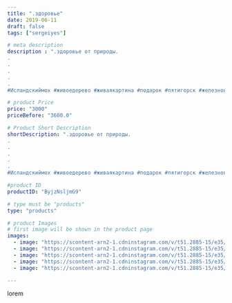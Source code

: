 ```yaml
---
title: ".здоровье"
date: 2019-06-11
draft: false
tags: ["sergeiyes"]

# meta description
description : ".здоровье от природы.
.
.
.
.
.
#Исландскиймох #живоедерево #живаякартина #подарок #пятигорск #железноврдск #иноземцева #ессентуки #кисловодск #ставрополь"

# product Price
price: "3000"
priceBefore: "3600.0"

# Product Short Description
shortDescription: ".здоровье от природы.
.
.
.
.
.
#Исландскиймох #живоедерево #живаякартина #подарок #пятигорск #железноврдск #иноземцева #ессентуки #кисловодск #ставрополь"

#product ID
productID: "ByjzNsljmG9"

# type must be "products"
type: "products"

# product Images
# first image will be shown in the product page
images:
  - image: "https://scontent-arn2-1.cdninstagram.com/v/t51.2885-15/e35/61919341_1224658354361917_5073042995139874738_n.jpg?_nc_ht=scontent-arn2-1.cdninstagram.com&_nc_cat=101&_nc_ohc=sc6K6Ke3rm8AX-g_VZ5&se=8&tp=1&oh=27440f954b11287b91c024ef5fdae397&oe=605F965B&ig_cache_key=MjA2MzcxODI4MDI2Mjg3MjgxOQ%3D%3D.2"
  - image: "https://scontent-arn2-1.cdninstagram.com/v/t51.2885-15/e35/61894269_372803273343520_9031061299389026054_n.jpg?_nc_ht=scontent-arn2-1.cdninstagram.com&_nc_cat=104&_nc_ohc=ukHOgEzC4BMAX_9Fmdr&se=8&tp=1&oh=27838adc438ef6ea3b9c8238197ba254&oe=605DF546&ig_cache_key=MjA2MzcxODI4MDI3OTY2NzQyNw%3D%3D.2"
  - image: "https://scontent-arn2-1.cdninstagram.com/v/t51.2885-15/e35/61768860_344254236265046_486144414024266227_n.jpg?_nc_ht=scontent-arn2-1.cdninstagram.com&_nc_cat=102&_nc_ohc=v2Kzt4-4mQkAX_NF65j&se=8&tp=1&oh=ae8d684f7a157d5d5f3de99ed1bab675&oe=605E2889&ig_cache_key=MjA2MzcxODI4MDI4ODA1MDgzNQ%3D%3D.2"
  - image: "https://scontent-arn2-1.cdninstagram.com/v/t51.2885-15/e35/62374516_152016612595875_2725125010858671047_n.jpg?_nc_ht=scontent-arn2-1.cdninstagram.com&_nc_cat=103&_nc_ohc=suJ945-61XYAX8hk7J-&se=8&tp=1&oh=372a3ac7b5ac8b1361f10c14eaa72956&oe=6060B662&ig_cache_key=MjA2MzcxODI4MDIzNzgzNDAwMQ%3D%3D.2"
  - image: "https://scontent-arn2-1.cdninstagram.com/v/t51.2885-15/e35/62073022_421371481928139_4978645846715044440_n.jpg?_nc_ht=scontent-arn2-1.cdninstagram.com&_nc_cat=103&_nc_ohc=-OKC_yTK68UAX9bNf_W&se=8&tp=1&oh=9ded73e558f06845a2fe4a8c61a97d37&oe=605DB728&ig_cache_key=MjA2MzcxODI4MDI1NDY3MjIyNw%3D%3D.2"

---
```

lorem
